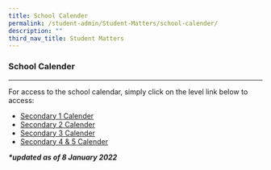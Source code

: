```yaml
---
title: School Calender
permalink: /student-admin/Student-Matters/school-calender/
description: ""
third_nav_title: Student Matters
---
```

### **School Calender**
------------------------------------------------------------------------
For access to the school calendar, simply click on the level link below to access:

* [Secondary 1 Calender](https://drive.google.com/file/d/1lTa-87HxiA7z47F25pkz4iPgr8tJRoG6/view)
* [Secondary 2 Calender](https://drive.google.com/file/d/1wFOtJdbfzICHgbxP1Oz20jfrgDK1wlFm/view)
* [Secondary 3 Calender](https://drive.google.com/file/d/1Jq_gqGvJaV-Lh5Y9n0j9RZabMiF74yqI/view)
* [Secondary 4 & 5 Calender](https://drive.google.com/file/d/1wb_T1wZhMco3Hf6k9_fXZb73YqrCjdv4/view)


_**\*updated as of 8 January 2022**_